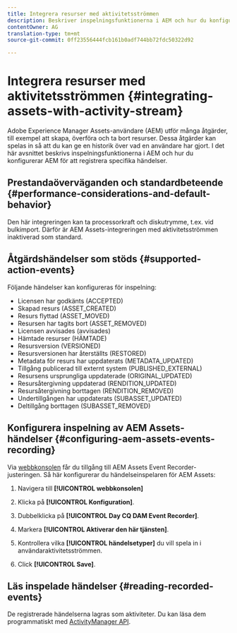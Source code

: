 ```yaml
---
title: Integrera resurser med aktivitetsströmmen
description: Beskriver inspelningsfunktionerna i AEM och hur du konfigurerar AEM för att spela in specifika händelser.
contentOwner: AG
translation-type: tm+mt
source-git-commit: 0ff23556444fcb161b0adf744bb72fdc50322d92

---
```



# Integrera resurser med aktivitetsströmmen {#integrating-assets-with-activity-stream}

Adobe Experience Manager Assets-användare (AEM) utför många åtgärder, till exempel att skapa, överföra och ta bort resurser. Dessa åtgärder kan spelas in så att du kan ge en historik över vad en användare har gjort. I det här avsnittet beskrivs inspelningsfunktionerna i AEM och hur du konfigurerar AEM för att registrera specifika händelser.

## Prestandaöverväganden och standardbeteende {#performance-considerations-and-default-behavior}

Den här integreringen kan ta processorkraft och diskutrymme, t.ex. vid bulkimport. Därför är AEM Assets-integreringen med aktivitetsströmmen inaktiverad som standard.

## Åtgärdshändelser som stöds {#supported-action-events}

Följande händelser kan konfigureras för inspelning:

* Licensen har godkänts (ACCEPTED)
* Skapad resurs (ASSET_CREATED)
* Resurs flyttad (ASSET_MOVED)
* Resursen har tagits bort (ASSET_REMOVED)
* Licensen avvisades (avvisades)
* Hämtade resurser (HÄMTADE)
* Resursversion (VERSIONED)
* Resursversionen har återställts (RESTORED)
* Metadata för resurs har uppdaterats (METADATA_UPDATED)
* Tillgång publicerad till externt system (PUBLISHED_EXTERNAL)
* Resursens ursprungliga uppdaterade (ORIGINAL_UPDATED)
* Resursåtergivning uppdaterad (RENDITION_UPDATED)
* Resursåtergivning borttagen (RENDITION_REMOVED)
* Undertillgången har uppdaterats (SUBASSET_UPDATED)
* Deltillgång borttagen (SUBASSET_REMOVED)

## Konfigurera inspelning av AEM Assets-händelser {#configuring-aem-assets-events-recording}

Via [webbkonsolen](/help/sites-deploying/configuring-osgi.md) får du tillgång till AEM Assets Event Recorder-justeringen. Så här konfigurerar du händelseinspelaren för AEM Assets:

1. Navigera till **[!UICONTROL webbkonsolen]**

1. Klicka på **[!UICONTROL Konfiguration]**.

1. Dubbelklicka på **[!UICONTROL Day CQ DAM Event Recorder]**.

1. Markera **[!UICONTROL Aktiverar den här tjänsten]**.

1. Kontrollera vilka **[!UICONTROL händelsetyper]** du vill spela in i användaraktivitetsströmmen.

1. Click **[!UICONTROL Save]**.

## Läs inspelade händelser {#reading-recorded-events}

De registrerade händelserna lagras som aktiviteter. Du kan läsa dem programmatiskt med [ActivityManager API](https://helpx.adobe.com/experience-manager/6-5/sites/developing/using/reference-materials/javadoc/com/adobe/granite/activitystreams/ActivityManager.html).
